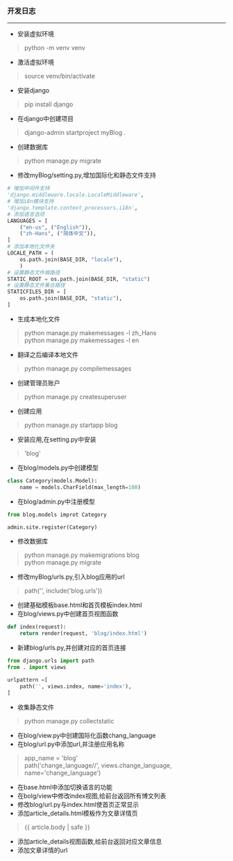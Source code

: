 ### 开发日志
----
- 安装虚拟环境
> python -m venv venv
- 激活虚拟环境
> source venv/bin/activate
- 安装django
> pip install django
- 在django中创建项目
> django-admin startproject myBlog .
- 创建数据库
> python manage.py migrate
- 修改myBlog/setting.py,增加国际化和静态文件支持
``` python
# 增加中间件支持
'django.middleware.locale.LocaleMiddleware',
# 增加i8n模块支持
'django.template.context_processors.i18n',
# 添加语言选项
LANGUAGES = [
    ("en-us", ("English")),
    ("zh-Hans", ("简体中文")),
]
# 添加本地化文件夹
LOCALE_PATH = (
    os.path.join(BASE_DIR, "locale"),
    )
# 设置静态文件根路径
STATIC_ROOT = os.path.join(BASE_DIR, "static")
# 设置静态文件集合路径
STATICFILES_DIR = [
    os.path.join(BASE_DIR, "static"),
]
```
- 生成本地化文件
> python manage.py makemessages -l zh_Hans  
> python manage.py makemessages -l en
- 翻译之后编译本地文件
> python manage.py compilemessages
- 创建管理员账户
> python manage.py createsuperuser
- 创建应用
> python manage.py startapp blog
- 安装应用,在setting.py中安装
> 'blog'
- 在blog/models.py中创建模型
``` python
class Category(models.Model):
    name = models.CharField(max_length=100)
```
- 在blog/admin.py中注册模型
``` python
from blog.models improt Category

admin.site.register(Category)
```
- 修改数据库
> python manage.py makemigrations blog  
> python manage.py migrate
- 修改myBlog/urls.py,引入blog应用的url
> path('', include('blog.urls'))
- 创建基础模板base.html和首页模板index.html
- 在blog/views.py中创建首页视图函数
``` python
def index(request):
    return render(request, 'blog/index.html')
```
- 新建blog/urls.py,并创建对应的首页连接
``` python
from django.urls import path
from . import views

urlpattern =[
    path('', views.index, name='index'),
]
```
- 收集静态文件
> python manage.py collectstatic
- 在blog/view.py中创建国际化函数chang_language
- 在blog/url.py中添加url,并注册应用名称
> app_name = 'blog'  
> path('change_language/<language>/', views.change_language, name='change_language')
- 在base.html中添加切换语言的功能
- 在bolg/view中修改index视图,给前台返回所有博文列表
- 修改blog/url.py与index.html使首页正常显示
- 添加article_details.html模板作为文章详情页
> {{ article.body | safe }}
- 添加article_details视图函数,给前台返回对应文章信息
- 添加文章详情的url